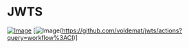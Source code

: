 # JWTS
[![Image](https://img.shields.io/pypi/v/jwts.svg)](https://pypi.python.org/pypi/jwts)
[![Image](https://github.com/voldemat/jwts/workflows/CI/badge.svg)(https://github.com/voldemat/jwts/actions?query=workflow%3ACI)]
